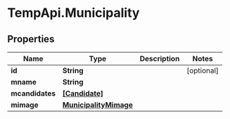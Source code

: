 # TempApi.Municipality

## Properties

Name | Type | Description | Notes
------------ | ------------- | ------------- | -------------
**id** | **String** |  | [optional] 
**mname** | **String** |  | 
**mcandidates** | [**[Candidate]**](Candidate.md) |  | 
**mimage** | [**MunicipalityMimage**](MunicipalityMimage.md) |  | 


